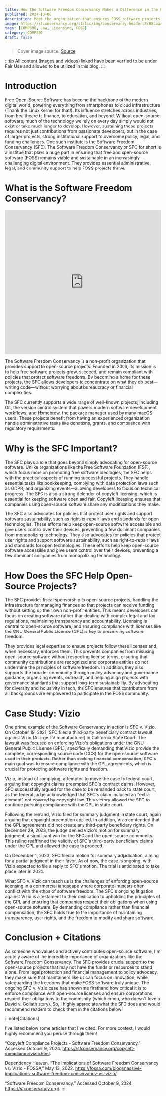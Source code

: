 ```yaml
---
title: How the Software Freedom Conservancy Makes a Difference in the FOSS World
published: 2024-10-08
description: Meet the organization that ensures FOSS software projects can thrive without the hassle.
image: https://sfconservancy.org/static/img/conservancy-header.8c88caa4010b.svg
tags: [COMP390, Law, Licensing, FOSS]
category: COMP390
draft: false
---
```


> Cover image source: [Source](https://sfconservancy.org/)

:::tip
All content (images and videos) linked have been verified to be under Fair Use and allowed to be utilized in this blog.
:::

# Introduction

Free Open-Source Software has become the backbone of the modern digital world, powering everything from smartphones to cloud infrastructure (Thank the Linux Kernel for that!). Its influence stretches across industries, from healthcare to finance, to education, and beyond. Without open-source software, much of the technology we rely on every day simply would not exist or take much longer to develop. However, sustaining these projects requires not just contributions from passionate developers, but in the case of larger projects, strong institutional support to overcome policy, legal, and funding challenges. One such institute is the Software Freedom Conservancy (SFC). The Software Freedom Conservancy or SFC for short is a institue that plays a huge part in ensuring that free and open-source software (FOSS) remains viable and sustainable in an increasingly challenging digital environment. They provides essential administrative, legal, and community support to help FOSS projects thrive. 

# What is the Software Freedom Conservancy?

<iframe width="100%" height="468" src="https://www.youtube.com/embed/yCCxMfW0LTM?si=8b6C9mV9TTypJj6e" title="YouTube video player" frameborder="0" allow="accelerometer; autoplay; clipboard-write; encrypted-media; gyroscope; picture-in-picture; web-share" referrerpolicy="strict-origin-when-cross-origin" allowfullscreen></iframe>


The Software Freedom Conservancy is a non-profit organization that provides support to open-source projects. Founded in 2006, its mission is to help free software projects grow, succeed, and remain compliant with policies that protect software freedoms. By becoming a home for these projects, the SFC allows developers to concentrate on what they do best—writing code—without worrying about bureaucracy or financial complexities.

The SFC currently supports a wide range of well-known projects, including Git, the version control system that powers modern software development workflows, and Homebrew, the package manager used by many macOS users. These projects benefit from having an experienced organization handle administrative tasks like donations, grants, and compliance with regulatory requirements.


# Why is the SFC Important?

The SFC plays a role that goes beyond simply advocating for open-source software. Unlike organizations like the Free Software Foundation (FSF), which focus more on promoting free software ideologies, the SFC helps with the practical aspects of running successful projects. They handle essential tasks like bookkeeping, complying with data protection laws such as GDPR, and organizing events—allowing developers to focus on technical progress. The SFC is also a strong defender of copyleft licensing, which is essential for keeping software open and fair. Copyleft licensing ensures that companies using open-source software share any modifications they make. 

The SFC also advocates for policies that protect user rights and support software sustainability, such as right-to-repair laws and standards for open technologies. These efforts help keep open-source software accessible and give users control over their devices, preventing a few dominant companies from monopolizing technology. They also advocates for policies that protect user rights and support software sustainability, such as right-to-repair laws and standards for open technologies. These efforts help keep open-source software accessible and give users control over their devices, preventing a few dominant companies from monopolizing technology.

# How Does the SFC Help Open-Source Projects?

The SFC provides fiscal sponsorship to open-source projects, handling the infrastructure for managing finances so that projects can receive funding without setting up their own non-profit entities. This means developers can focus on creating software rather than dealing with complex legal and tax regulations, maintaining transparency and accountability. Licensing is central to open-source software, and ensuring compliance with licenses like the GNU General Public License (GPL) is key to preserving software freedom. 

They provides legal expertise to ensure projects follow these licenses and, when necessary, enforces them. This prevents companies from misusing open-source software without respecting license terms, ensuring that community contributions are recognized and corporate entities do not undermine the principles of software freedom. In addition, they also supports the broader community through policy advocacy and governance guidance, organizing events, outreach, and helping align projects with governance standards that support long-term sustainability. By advocating for diversity and inclusivity in tech, the SFC ensures that contributors from all backgrounds are empowered to participate in the FOSS community.

# Case Study: Vizio

One prime example of the Software Conservancy in action is SFC v. Vizio. On October 19, 2021, SFC filed a third-party beneficiary contract lawsuit against Vizio (A large TV manufacturer) in California State Court. The lawsuit was focused on enforcing Vizio's obligations under the GNU General Public License (GPL), specifically demanding that Vizio provide the complete, corresponding source code (CCS) for the open-source software used in their products. Rather than seeking financial compensation, SFC's main goal was to ensure compliance with the GPL agreements, which is crucial for protecting software rights and freedom.

Vizio, instead of complying, attempted to move the case to federal court, arguing that copyright claims preempted SFC's contract claims. However, SFC successfully argued for the case to be remanded back to state court, as the federal judge acknowledged that SFC's claim included an "extra element" not covered by copyright law. This victory allowed the SFC to continue pursuing compliance with the GPL in state court.

Following the remand, Vizio filed for summary judgment in state court, again arguing that copyright preemption applied. In addition, Vizio contended that the GPL agreements did not create any third-party beneficiary rights. On December 29, 2023, the judge denied Vizio's motion for summary judgment, a significant win for the SFC and the open-source community. This ruling reaffirmed the validity of SFC's third-party beneficiary claims under the GPL and allowed the case to proceed.

On December 1, 2023, SFC filed a motion for summary adjudication, aiming for a partial judgment in their favor. As of now, the case is ongoing, with Vizio expected to file a reply to SFC's motion. The trial is anticipated to take place later in 2024.

What SFC v. Vizio can teach us is the challenges of enforcing open-source licensing in a commercial landscape where corporate interests often conflict with the ethos of software freedom. The SFC's ongoing litigation against Vizio is a testament to their dedication to upholding the principles of the GPL and ensuring that companies respect their obligations when using open-source software. By demanding compliance rather than financial compensation, the SFC holds true to the importance of maintaining transparency, user rights, and the freedom to modify and share software.

# Conclusion + Citations

As someone who values and actively contributes open-source software, I'm acutely aware of the incredible importance of organizations like the Software Freedom Conservancy. The SFC provides crucial support to the open-source projects that may not have the funds or resources to stand alone. From legal protection and financial management to policy advocacy, they make sure that maintainers like us can focus on innovation, while safeguarding the freedoms that make FOSS software truly unique. The ongoing SFC v. Vizio case has shown me firsthand how critical it is to enforce compliance with open-source licenses and ensure corporations respect their obligations to the community (which cmon, who doesn't love a David v. Goliath story). So, I highly appreciate what the SFC does and would recommend readers to check them in the citations below!

:::note[Citations]

I've listed below some articles that I've cited. For more context, I would highly recommend you peruse through them!

“Copyleft Compliance Projects - Software Freedom Conservancy.” Accessed October 9, 2024. https://sfconservancy.org/copyleft-compliance/vizio.html.

Dependency Heaven. “The Implications of Software Freedom Conservancy vs. Vizio - FOSSA,” May 13, 2022. https://fossa.com/blog/massive-implications-software-freedom-conservancy-vs-vizio/.

“Software Freedom Conservancy.” Accessed October 9, 2024. https://sfconservancy.org/. 
:::

